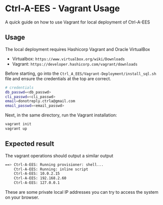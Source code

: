 # Ctrl-A-EES - Vagrant Usage

A quick guide on how to use Vagrant for local deployment of Ctrl-A-EES

## Usage

The local deployment requires Hashicorp Vagrant and Oracle VirtualBox

- Virtualbox: `https://www.virtualbox.org/wiki/Downloads`
- Vagrant: `https://developer.hashicorp.com/vagrant/downloads`

Before starting, go into the `Ctrl_A_EES/Vagrant-Deployment/install_sql.sh` file and ensure the credentials at the top are correct.

```bash
# credentials
db_passwd=<db_passwd>
cli_passwd=<cli_passwd>
email=donotreply.ctrla@gmail.com
email_passwd=<email_passwd>
```

Next, in the same directory, run the Vagrant installation:

```bash
vagrant init
vagrant up
```

## Expected result

The vagrant operations should output a similar output

```bash
==> Ctrl-A-EES: Running provisioner: shell...
    Ctrl-A-EES: Running: inline script
    Ctrl-A-EES: 10.0.2.15
    Ctrl-A-EES: 192.168.2.60
    Ctrl-A-EES: 127.0.0.1
```

These are some private local IP addresses you can try to access the system on your browser.

